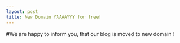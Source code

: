 ```yaml
---
layout: post
title: New Domain YAAAAYYY for free!
---
```

#We are happy to inform you, that our blog is moved to new domain !
